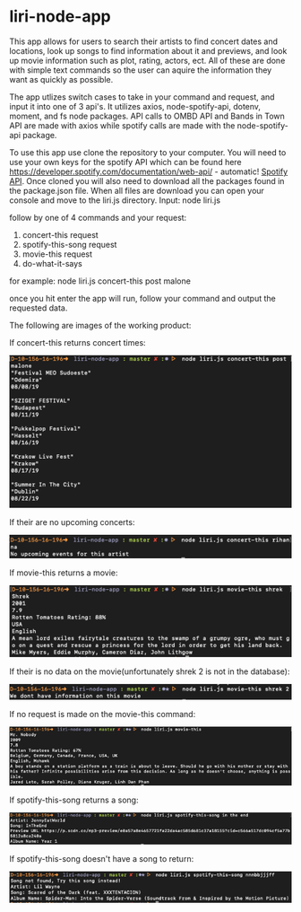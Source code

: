 # liri-node-app

This app allows for users to search their artists to find concert dates and locations, look up songs to find information about it and previews, and look up movie information such as plot, rating, actors, ect. All of these are done with simple text commands so the user can aquire the information they want as quickly as possible.

The app utlizes switch cases to take in your command and request, and input it into one of 3 api's. It utilizes axios, node-spotify-api, dotenv, moment, and fs node packages. API calls to OMBD API and Bands in Town API are made with axios while spotify calls are made with the node-spotify-api package. 

To use this app use clone the repository to your computer. You will need to use your own keys for the spotify API which can be found here https://developer.spotify.com/documentation/web-api/ - automatic! [Spotify API](https://developer.spotify.com/documentation/web-api/). Once cloned you will also need to download all the packages found in the package.json file. When all files are download you can open your console and move to the liri.js directory. Input: 
node liri.js 

follow by one of 4 commands and your request: 

1. concert-this request
2. spotify-this-song request
3. movie-this request
4. do-what-it-says

for example: node liri.js concert-this post malone

once you hit enter the app will run, follow your command and output the requested data. 

The following are images of the working product:

If concert-this returns concert times:

![post malone concert](/images/concert_return.jpg)

If their are no upcoming concerts:

![null concert return](/images/concert_null_return.jpg)

If movie-this returns a movie:

![shrek movie info](/images/shrek.jpg)

If their is no data on the movie(unfortunately shrek 2 is not in the database):

![shrek 2 movie info](/images/shrek2.jpg)

If no request is made on the movie-this command:

![no movie request](/images/movie_empty.jpg)

If spotify-this-song returns a song:

![inTheEnd](/images/song.jpg)

If spotify-this-song doesn't have a song to return:

![no song](/images/song_null.jpg)
